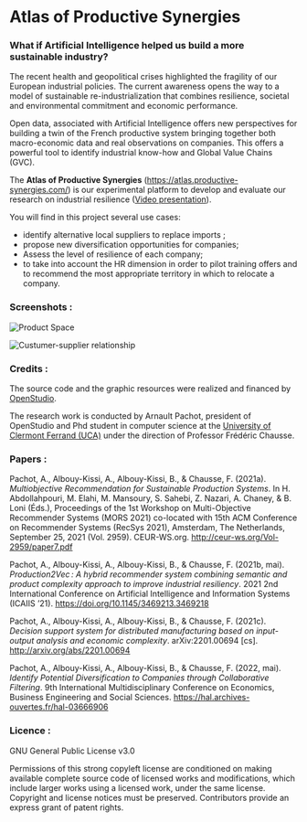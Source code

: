 # Atlas of Productive Synergies

### What if Artificial Intelligence helped us build a more sustainable industry? #

The recent health and geopolitical crises highlighted the fragility of our European industrial policies. The current awareness opens the way to a model of sustainable re-industrialization that combines resilience, societal and environmental commitment and economic performance.

Open data, associated with Artificial Intelligence offers new perspectives for building a twin of the French productive system bringing together both macro-economic data and real observations on companies. This offers a powerful tool to identify industrial know-how and Global Value Chains (GVC). 

The **Atlas of Productive Synergies** (<https://atlas.productive-synergies.com/>) is our experimental platform to develop and evaluate our research on industrial resilience ([Video presentation](https://www.youtube.com/watch?v=UmKzEqd6fa0 "Video presentation")).

You will find in this project several use cases: 
* identify alternative local suppliers to replace imports ;
* propose new diversification opportunities for companies;
* Assess the level of resilience of each company;
* to take into account the HR dimension in order to pilot training offers and to recommend the most appropriate territory in which to relocate a company.


### Screenshots : #
![Product Space](https://github.com/apachot/Atlas-Productive-Synergies/blob/main/screenshots/Product_space_CF_atlas.png?raw=true "Product Space")

![Custumer-supplier relationship](https://github.com/apachot/Atlas-Productive-Synergies/blob/main/screenshots/Recommandation_alternatives.png?raw=true "Custumer-supplier relationship")

### Credits : #

The source code and the graphic resources were realized and financed by [OpenStudio](https://open.studio "OpenStudio").

The research work is conducted by Arnault Pachot, president of OpenStudio and Phd student in computer science at the [University of Clermont Ferrand (UCA)](https://uca.fr) under the direction of Professor Frédéric Chausse.

### Papers : #

Pachot, A., Albouy-Kissi, A., Albouy-Kissi, B., & Chausse, F. (2021a). *Multiobjective Recommendation for Sustainable Production Systems*. In H. Abdollahpouri, M. Elahi, M. Mansoury, S. Sahebi, Z. Nazari, A. Chaney, & B. Loni (Éds.), Proceedings of the 1st Workshop on Multi-Objective Recommender Systems (MORS 2021) co-located with 15th ACM Conference on Recommender Systems (RecSys 2021), Amsterdam, The Netherlands, September 25, 2021 (Vol. 2959). CEUR-WS.org. http://ceur-ws.org/Vol-2959/paper7.pdf

Pachot, A., Albouy-Kissi, A., Albouy-Kissi, B., & Chausse, F. (2021b, mai). *Production2Vec : A hybrid recommender system combining semantic and product complexity approach to improve industrial resiliency*. 2021 2nd International Conference on Artificial Intelligence and Information Systems (ICAIIS ’21). https://doi.org/10.1145/3469213.3469218

Pachot, A., Albouy-Kissi, A., Albouy-Kissi, B., & Chausse, F. (2021c). *Decision support system for distributed manufacturing based on input-output analysis and economic complexity*. arXiv:2201.00694 [cs]. http://arxiv.org/abs/2201.00694

Pachot, A., Albouy-Kissi, A., Albouy-Kissi, B., & Chausse, F. (2022, mai). *Identify Potential Diversification to Companies through Collaborative Filtering*. 9th International Multidisciplinary Conference on Economics, Business Engineering and Social Sciences. https://hal.archives-ouvertes.fr/hal-03666906


### Licence : #

GNU General Public License v3.0

Permissions of this strong copyleft license are conditioned on making available complete source code of licensed works and modifications, which include larger works using a licensed work, under the same license. Copyright and license notices must be preserved. Contributors provide an express grant of patent rights.
